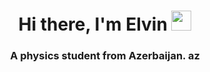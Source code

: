 <h1 align="center">Hi there, I'm Elvin</a> 
<img src="https://github.com/blackcater/blackcater/raw/main/images/Hi.gif" height="32"/></h1>
<h3 align="center">A physics student from Azerbaijan. az</h3>
